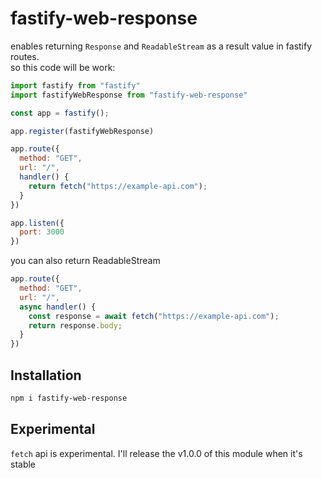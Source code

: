 # fastify-web-response

enables returning `Response` and `ReadableStream` as a result value in fastify routes.  
so this code will be work:

```js
import fastify from "fastify"
import fastifyWebResponse from "fastify-web-response"

const app = fastify();

app.register(fastifyWebResponse)

app.route({
  method: "GET",
  url: "/",
  handler() {
    return fetch("https://example-api.com");
  }
})

app.listen({
  port: 3000
})
```

you can also return ReadableStream

```js
app.route({
  method: "GET",
  url: "/",
  async handler() {
    const response = await fetch("https://example-api.com");
    return response.body;
  }
})
```


## Installation
```sh
npm i fastify-web-response
```

## Experimental
`fetch` api is experimental. I'll release the v1.0.0 of this module when it's stable
